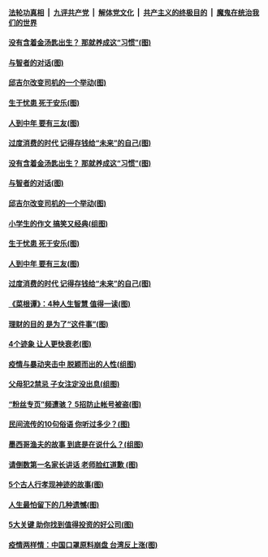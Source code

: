 ####  [法轮功真相](../../../../basic/blob/master/README.md?t=06080201) &nbsp;|&nbsp; [九评共产党](../../../../9ping.md/blob/master/README.md?t=06080201) &nbsp;|&nbsp; [解体党文化](../../../../jtdwh.md/blob/master/README.md?t=06080201)  &nbsp;|&nbsp; [共产主义的终极目的](../../../../gczydzjmd.md/blob/master/README.md?t=06080201) &nbsp;|&nbsp; [魔鬼在统治我们的世界](../../../../mgztzwmdsj.md/blob/master/README.md?t=06080201) 

#### [没有含着金汤匙出生？ 那就养成这“习惯”(图)](../pages/p8/935774.md?t=06080201) 

#### [与智者的对话(图)](../pages/p8/935713.md?t=06080201) 

#### [邱吉尔改变司机的一个举动(图)](../pages/p8/935314.md?t=06080201) 

#### [生于忧患 死于安乐(图)](../pages/p8/935277.md?t=06080201) 

#### [人到中年 要有三友(图)](../pages/p8/935681.md?t=06080201) 

#### [过度消费的时代 记得存钱给“未来”的自己(图)](../pages/p8/935625.md?t=06080201) 

#### [没有含着金汤匙出生？ 那就养成这“习惯”(图)](../pages/p8/935774.md?t=06080201) 

#### [与智者的对话(图)](../pages/p8/935713.md?t=06080201) 

#### [邱吉尔改变司机的一个举动(图)](../pages/p8/935314.md?t=06080201) 

#### [小学生的作文 搞笑又经典(组图)](../pages/p8/935564.md?t=06080201) 

#### [生于忧患 死于安乐(图)](../pages/p8/935277.md?t=06080201) 

#### [人到中年 要有三友(图)](../pages/p8/935681.md?t=06080201) 

#### [过度消费的时代 记得存钱给“未来”的自己(图)](../pages/p8/935625.md?t=06080201) 

#### [《菜根谭》：4种人生智慧 值得一读(图)](../pages/p8/935516.md?t=06080201) 

#### [理财的目的 是为了“这件事”(图)](../pages/p8/935585.md?t=06080201) 

#### [4个迹象 让人更快衰老(图)](../pages/p8/935558.md?t=06080201) 

#### [疫情与暴动夹击中 脱颖而出的人性(组图)](../pages/p8/935497.md?t=06080201) 

#### [父母犯2禁忌 子女注定没出息(组图)](../pages/p8/935296.md?t=06080201) 

#### [“粉丝专页”频遭骇？ 5招防止帐号被盗(图)](../pages/p8/935452.md?t=06080201) 

#### [民间流传的10句俗语 你听过多少？(图)](../pages/p8/935449.md?t=06080201) 

#### [墨西哥渔夫的故事 到底是在说什么？(组图)](../pages/p8/935425.md?t=06080201) 

#### [请倒数第一名家长讲话 老师脸红道歉&nbsp;(图)](../pages/p8/934765.md?t=06080201) 

#### [5个古人行孝现神迹的故事(图)](../pages/p8/935278.md?t=06080201) 

#### [人生最怕留下的几种遗憾(图)](../pages/p8/935363.md?t=06080201) 

#### [5大关键 助你找到值得投资的好公司(图)](../pages/p8/935294.md?t=06080201) 

#### [疫情两样情：中国口罩原料崩盘 台湾反上涨(图)](../pages/p8/935290.md?t=06080201) 

